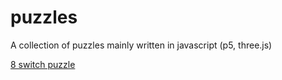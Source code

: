 # puzzles
A collection of puzzles mainly written in javascript (p5, three.js)

[8 switch puzzle](eight-switch-puzzle)
